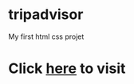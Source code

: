 # tripadvisor
 My first html css projet
# Click [here](https://yiyi41.github.io/tripadvisor/) to visit
